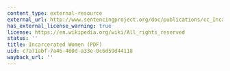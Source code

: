 ```yaml
---
content_type: external-resource
external_url: http://www.sentencingproject.org/doc/publications/cc_Incarcerated_Women_Factsheet_Sep24sp.pdf
has_external_license_warning: true
license: https://en.wikipedia.org/wiki/All_rights_reserved
status: ''
title: Incarcerated Women (PDF)
uid: c7a71abf-7a46-400d-a33e-0c6d59d44118
wayback_url: ''
---
```

